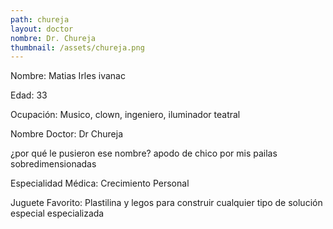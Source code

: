 ```yaml
---
path: chureja
layout: doctor
nombre: Dr. Chureja
thumbnail: /assets/chureja.png
---
```

Nombre: Matias Irles ivanac

Edad: 33

Ocupación: Musico, clown, ingeniero, iluminador teatral

Nombre Doctor: Dr Chureja

¿por qué le pusieron ese nombre? apodo de chico por mis pailas sobredimensionadas

Especialidad Médica: Crecimiento Personal

Juguete Favorito: Plastilina y legos para construir cualquier tipo de solución especial especializada
